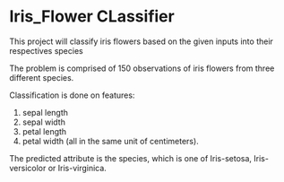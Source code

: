 # Iris_Flower CLassifier
 
This project will classify iris flowers based on the given inputs into their respectives species


The problem is comprised of 150 observations of iris flowers from three different species.

Classification is done on features:
1. sepal length
2. sepal width
3. petal length
4. petal width (all in the same unit of centimeters).

The predicted attribute is the species, which is one of Iris-setosa, Iris-versicolor or Iris-virginica.
